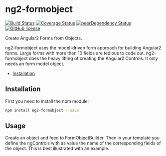 
# ng2-formobject
[![Build Status](https://travis-ci.org/haiko/ng2-formobject.svg?branch=master)](https://travis-ci.org/haiko/ng2-formobject)
[![Coverage Status](https://coveralls.io/repos/github/haiko/ng2-formobject/badge.svg?branch=master)](https://coveralls.io/github/haiko/ng2-formobject?branch=master)
[![peerDependency Status](https://david-dm.org/haiko/ng2-formobject/peer-status.svg)](https://david-dm.org/haiko/ng2-formobject#info=peerDependencies)
[![GitHub license](https://img.shields.io/badge/license-MIT-blue.svg)](https://raw.githubusercontent.com/haiko/ng2-formobject/master/LICENSE)

Create Angular2 Forms from Objects.

ng2-formobject uses the model-driven form approach for building Angular2 forms. Large forms with more then 10 fields are tedious to code out. ng2-formobject does the heavy lifting of creating the Angular2 Controls. It only needs an form model object.  


* [Installation](#installation)

## Installation
First you need to install the npm module:
```sh
npm install ng2-formobject --save
```

## Usage

Create an object and feed to FormObjectBuilder. Then in your template you define the ngControls with as value the name of the corresponding fields of the object. This is best illustrated with an example.  


